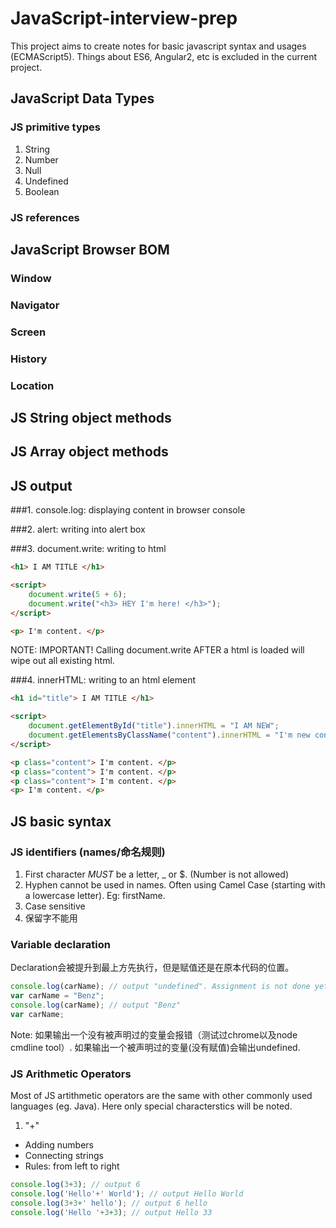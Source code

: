 # JavaScript-interview-prep

This project aims to create notes for basic javascript syntax and usages (ECMAScript5). Things about ES6, Angular2, etc is excluded in the current project.

## JavaScript Data Types

### JS primitive types 
1. String
2. Number
3. Null
4. Undefined
5. Boolean

### JS references


## JavaScript Browser BOM

### Window

### Navigator

### Screen

### History

### Location

## JS String object methods

## JS Array object methods

## JS output

###1. console.log: displaying content in browser console

###2. alert: writing into alert box

###3. document.write: writing to html
```html
<h1> I AM TITLE </h1>

<script>
    document.write(5 + 6);
    document.write("<h3> HEY I'm here! </h3>");
</script>

<p> I'm content. </p>
```
NOTE: IMPORTANT! Calling document.write AFTER a html is loaded will wipe out all existing html.

###4. innerHTML: writing to an html element
```html
<h1 id="title"> I AM TITLE </h1>

<script>
    document.getElementById("title").innerHTML = "I AM NEW";
    document.getElementsByClassName("content").innerHTML = "I'm new content";
</script>

<p class="content"> I'm content. </p>
<p class="content"> I'm content. </p>
<p class="content"> I'm content. </p>
<p> I'm content. </p>
```

## JS basic syntax

### JS identifiers (names/命名规则)
1. First character *MUST* be a letter, _ or $. (Number is not allowed)
2. Hyphen cannot be used in names. Often using Camel Case (starting with a lowercase letter). Eg: firstName.
3. Case sensitive
4. 保留字不能用

### Variable declaration
Declaration会被提升到最上方先执行，但是赋值还是在原本代码的位置。
```javascript
console.log(carName); // output "undefined". Assignment is not done yet.
var carName = "Benz";
console.log(carName); // output "Benz"
var carName;

```
Note: 如果输出一个没有被声明过的变量会报错（测试过chrome以及node cmdline tool）.
    如果输出一个被声明过的变量(没有赋值)会输出undefined.

### JS Arithmetic Operators
Most of JS artithmetic operators are the same with other commonly used languages (eg. Java). Here only special characterstics will be noted.

1. "+"
* Adding numbers
* Connecting strings
* Rules: from left to right
```javascript
console.log(3+3); // output 6
console.log('Hello'+' World'); // output Hello World
console.log(3+3+' hello'); // output 6 hello
console.log('Hello '+3+3); // output Hello 33

```

